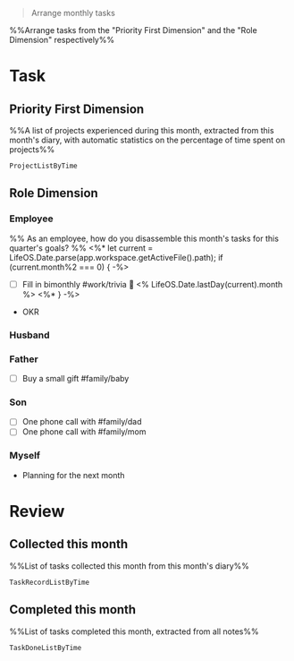 > Arrange monthly tasks

%%Arrange tasks from the "Priority First Dimension" and the "Role Dimension" respectively%%

# Task

## Priority First Dimension
%%A list of projects experienced during this month, extracted from this month's diary, with automatic statistics on the percentage of time spent on projects%%
```LifeOS
ProjectListByTime
```

## Role Dimension
### Employee
%% As an employee, how do you disassemble this month's tasks for this quarter's goals? %%
<%* let current = LifeOS.Date.parse(app.workspace.getActiveFile().path); if (current.month%2 === 0) { -%>
- [ ] Fill in bimonthly #work/trivia 📅 <% LifeOS.Date.lastDay(current).month %>
<%* } -%>
- OKR
### Husband
### Father
- [ ] Buy a small gift #family/baby 
### Son
- [ ] One phone call with #family/dad
- [ ] One phone call with #family/mom
### Myself
- Planning for the next month

# Review
## Collected this month
%%List of tasks collected this month from this month's diary%%
```LifeOS
TaskRecordListByTime
```

## Completed this month
%%List of tasks completed this month, extracted from all notes%%
```LifeOS
TaskDoneListByTime
```
